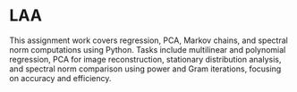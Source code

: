 # LAA
This assignment work covers regression, PCA, Markov chains, and spectral norm computations using Python. Tasks include multilinear and polynomial regression, PCA for image reconstruction, stationary distribution analysis, and spectral norm comparison using power and Gram iterations, focusing on accuracy and efficiency.
